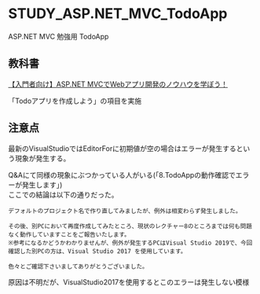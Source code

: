 # STUDY_ASP.NET_MVC_TodoApp
ASP.NET MVC 勉強用 TodoApp

## 教科書

[【入門者向け】ASP.NET MVCでWebアプリ開発のノウハウを学ぼう！](https://www.udemy.com/course/aspnet-mvcweb/)

「Todoアプリを作成しよう」の項目を実施

## 注意点

最新のVisualStudioではEditorForに初期値が空の場合はエラーが発生するという現象が発生する。

Q&Aにて同様の現象にぶつかっている人がいる(「8.TodoAppの動作確認でエラーが発生します」)  
ここでの結論は以下の通りだった。

```
デフォルトのプロジェクト名で作り直してみましたが、例外は相変わらず発生しました。

その後、別PCにおいて再度作成してみたところ、現状のレクチャー8のところまでは何も問題なく動作していますことをご報告いたします。
※参考になるかどうかわかりませんが、例外が発生するPCはVisual Studio 2019で、今回確認した別PCの方は、Visual Studio 2017 を使用しています。

色々とご確認下さいましてありがとうございました。
```

原因は不明だが、VisualStudio2017を使用するとこのエラーは発生しない模様
